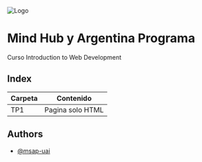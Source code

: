 
![Logo](https://mindhubweb.com/android-chrome-192x192.png)

# Mind Hub y Argentina Programa

Curso Introduction to Web Development 




## Index

| Carpeta             | Contenido                                                                |
| ----------------- | ------------------------------------------------------------------ |
| TP1           | Pagina solo HTML |

## Authors

- [@msap-uai](https://github.com/msap-uai)